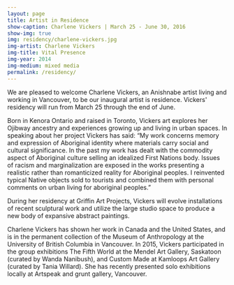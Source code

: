 ```yaml
---
layout: page
title: Artist in Residence
show-caption: Charlene Vickers | March 25 - June 30, 2016
show-img: true
img: residency/charlene-vickers.jpg
img-artist: Charlene Vickers
img-title: Vital Presence
img-year: 2014
img-medium: mixed media
permalink: /residency/
---
```



We are pleased to welcome Charlene Vickers, an Anishnabe artist living and working in Vancouver, to be our inaugural artist is residence. Vickers' residency will run from March 25 through the end of June. 

Born in Kenora Ontario and raised in Toronto, Vickers art explores her Ojibway ancestry and experiences growing up and living in urban spaces. In speaking about her project Vickers has said: “My work concerns memory and expression of Aboriginal identity where materials carry social and cultural significance. In the past my work has dealt with the commodity aspect of Aboriginal culture selling an idealized First Nations body. Issues of racism and marginalization are exposed in the works presenting a realistic rather than romanticized reality for Aboriginal peoples. I reinvented typical Native objects sold to tourists and combined them with personal comments on urban living for aboriginal peoples.”
 
During her residency at Griffin Art Projects, Vickers will evolve installations of recent sculptural work and utilize the large studio space to produce a new body of expansive abstract paintings.
 
Charlene Vickers has shown her work in Canada and the United States, and is in the permanent collection of the Museum of Anthropology at the University of British Columbia in Vancouver. In 2015, Vickers participated in the group exhibitions The Fifth World at the Mendel Art Gallery, Saskatoon (curated by Wanda Nanibush), and Custom Made at Kamloops Art Gallery (curated by Tania Willard). She has recently presented solo exhibitions locally at Artspeak and grunt gallery, Vancouver.